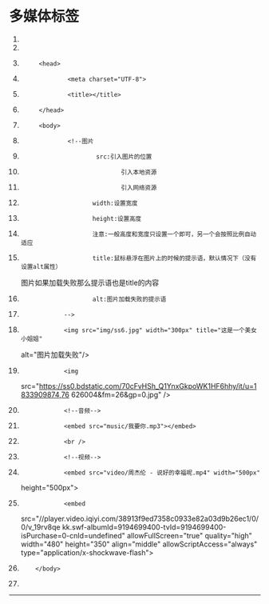 ﻿
# 多媒体标签




1.  <!DOCTYPE html>
2.  <html>
3.          <head>
4.                  <meta charset="UTF-8">
5.                  <title></title>
6.          </head>
7.          <body>
8.                  <!--图片
9.                          src:引入图片的位置
10.                                 引入本地资源
11.                                 引入网络资源
12.                         width:设置宽度
13.                         height:设置高度
14.                         注意:一般高度和宽度只设置一个即可，另一个会按照比例自动适应
15.                         title:鼠标悬浮在图片上的时候的提示语，默认情况下（没有设置alt属性）
    图片如果加载失败那么提示语也是title的内容
16.                         alt:图片加载失败的提示语
17.                 -->
18.                 <img src="img/ss6.jpg" width="300px" title="这是一个美女小姐姐"
    alt="图片加载失败"/>
19.                 <img
    src="https://ss0.bdstatic.com/70cFvHSh_Q1YnxGkpoWK1HF6hhy/it/u=1833909874,76
    626004&fm=26&gp=0.jpg" />
20.                 <!--音频-->
21.                 <embed src="music/我要你.mp3"></embed>
22.                 <br />
23.                 <!--视频-->
24.                 <embed src="video/周杰伦 - 说好的幸福呢.mp4" width="500px"
    height="500px"></embed>
25.                 <embed
    src="//player.video.iqiyi.com/38913f9ed7358c0933e82a03d9b26ec1/0/0/v_19rv8qe
    kk.swf-albumId=9194699400-tvId=9194699400-isPurchase=0-cnId=undefined"
    allowFullScreen="true" quality="high" width="480" height="350"
    align="middle" allowScriptAccess="always"
    type="application/x-shockwave-flash"></embed>
26.         </body>
27. </html>

 






------------------------------------------------------------

